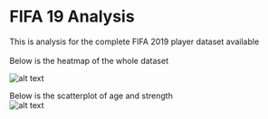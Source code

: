 <h1> FIFA 19 Analysis </h1>
This is analysis for the complete FIFA 2019 player dataset available <br>
 <br>
Below is the heatmap of the whole dataset <br>

![alt text](http://oi66.tinypic.com/2yugbqv.jpg)

Below is the scatterplot of age and strength <br>
![alt text](http://i65.tinypic.com/1qh2zk.png)
